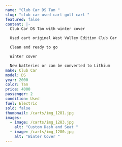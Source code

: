 ```yaml
---
name: "Club Car DS Tan "
slug: "club car used cart golf cart "
featured: false
content: |-
  Club Car DS Tan with winter cover 

  Used cart original West Valley Edition Club Car 

  Clean and ready to go 

  Winter cover 

  New batteries or can be converted to Lithium
make: Club Car
model: DS
year: 2000
color: Tan
price: 4000
passenger: 2
condition: Used
fuel: Electric
sold: false
thumbnail: /carts/img_1281.jpg
images:
  - image: /carts/img_1283.jpg
    alt: "Custom Dash and Seat "
  - image: /carts/img_1280.jpg
    alt: "Winter Cover "
---
```


